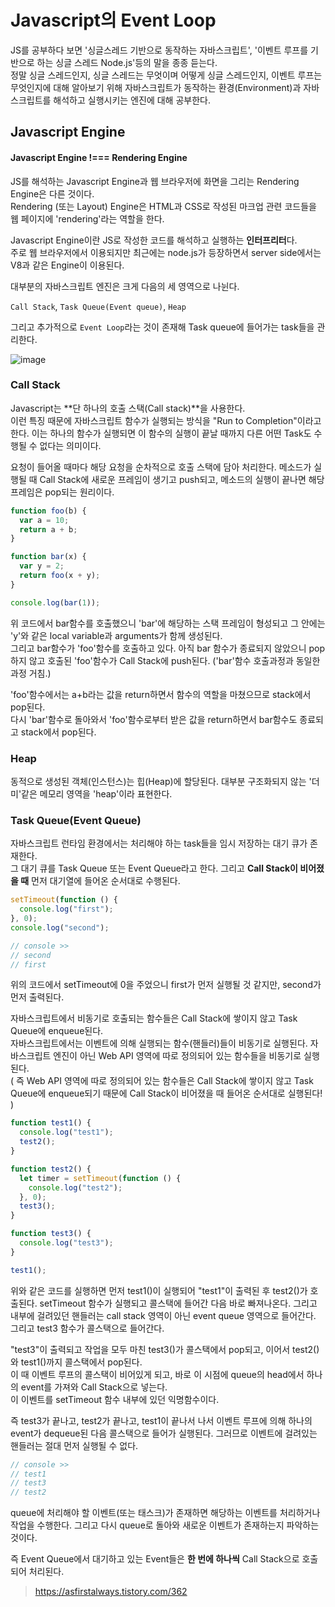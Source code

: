 # Javascript의 Event Loop

JS를 공부하다 보면 '싱글스레드 기반으로 동작하는 자바스크립트', '이벤트 루프를 기반으로 하는 싱글 스레드 Node.js'등의 말을 종종 듣는다.  
정말 싱글 스레드인지, 싱글 스레드는 무엇이며 어떻게 싱글 스레드인지, 이벤트 루프는 무엇인지에 대해 알아보기 위해 자바스크립트가 동작하는 환경(Environment)과 자바스크립트를 해석하고 실행시키는 엔진에 대해 공부한다.

## Javascript Engine

#### Javascript Engine !=== Rendering Engine

JS를 해석하는 Javascript Engine과 웹 브라우저에 화면을 그리는 Rendering Engine은 다른 것이다.  
Rendering (또는 Layout) Engine은 HTML과 CSS로 작성된 마크업 관련 코드들을 웹 페이지에 'rendering'라는 역할을 한다.

Javascript Engine이란 JS로 작성한 코드를 해석하고 실행하는 **인터프리터**다.  
주로 웹 브라우저에서 이용되지만 최근에는 node.js가 등장하면서 server side에서는 V8과 같은 Engine이 이용된다.

대부분의 자바스크립트 엔진은 크게 다음의 세 영역으로 나뉜다.

`Call Stack`, `Task Queue(Event queue)`, `Heap`

그리고 추가적으로 `Event Loop`라는 것이 존재해 Task queue에 들어가는 task들을 관리한다.

![image](https://user-images.githubusercontent.com/76952602/143388284-49e0ba3f-d54d-4d1d-b18b-44b7e79b0b85.png)

### Call Stack

Javascript는 **단 하나의 호출 스택(Call stack)**을 사용한다.  
이런 특징 때문에 자바스크립트 함수가 실행되는 방식을 "Run to Completion"이라고 한다. 이는 하나의 함수가 실행되면 이 함수의 실행이 끝날 때까지 다른 어떤 Task도 수행될 수 없다는 의미이다.

요청이 들어올 때마다 해당 요청을 순차적으로 호출 스택에 담아 처리한다. 메소드가 실행될 때 Call Stack에 새로운 프레임이 생기고 push되고, 메소드의 실행이 끝나면 해당 프레임은 pop되는 원리이다.

```javascript
function foo(b) {
  var a = 10;
  return a + b;
}

function bar(x) {
  var y = 2;
  return foo(x + y);
}

console.log(bar(1));
```

위 코드에서 bar함수를 호출했으니 'bar'에 해당하는 스택 프레임이 형성되고 그 안에는 'y'와 같은 local variable과 arguments가 함께 생성된다.  
그리고 bar함수가 'foo'함수를 호출하고 있다. 아직 bar 함수가 종료되지 않았으니 pop하지 않고 호출된 'foo'함수가 Call Stack에 push된다. ('bar'함수 호출과정과 동일한 과정 거침.)

'foo'함수에서는 a+b라는 값을 return하면서 함수의 역할을 마쳤으므로 stack에서 pop된다.  
다시 'bar'함수로 돌아와서 'foo'함수로부터 받은 값을 return하면서 bar함수도 종료되고 stack에서 pop된다.

### Heap

동적으로 생성된 객체(인스턴스)는 힙(Heap)에 할당된다. 대부분 구조화되지 않는 '더미'같은 메모리 영역을 'heap'이라 표현한다.

### Task Queue(Event Queue)

자바스크립트 런타임 환경에서는 처리해야 하는 task들을 임시 저장하는 대기 큐가 존재한다.  
그 대기 큐를 Task Queue 또는 Event Queue라고 한다. 그리고 **Call Stack이 비어졌을 때** 먼저 대기열에 들어온 순서대로 수행된다.

```javascript
setTimeout(function () {
  console.log("first");
}, 0);
console.log("second");

// console >>
// second
// first
```

위의 코드에서 setTimeout에 0을 주었으니 first가 먼저 실행될 것 같지만, second가 먼저 출력된다.

자바스크립트에서 비동기로 호출되는 함수들은 Call Stack에 쌓이지 않고 Task Queue에 enqueue된다.  
자바스크립트에서는 이벤트에 의해 실행되는 함수(핸들러)들이 비동기로 실행된다. 자바스크립트 엔진이 아닌 Web API 영역에 따로 정의되어 있는 함수들을 비동기로 실행된다.  
( 즉 Web API 영역에 따로 정의되어 있는 함수들은 Call Stack에 쌓이지 않고 Task Queue에 enqueue되기 때문에 Call Stack이 비어졌을 때 들어온 순서대로 실행된다! )

```javascript
function test1() {
  console.log("test1");
  test2();
}

function test2() {
  let timer = setTimeout(function () {
    console.log("test2");
  }, 0);
  test3();
}

function test3() {
  console.log("test3");
}

test1();
```

위와 같은 코드를 실행하면 먼저 test1()이 실행되어 "test1"이 출력된 후 test2()가 호출된다. setTimeout 함수가 실행되고 콜스택에 들어간 다음 바로 빠져나온다. 그리고 내부에 걸려있던 핸들러는 call stack 영역이 아닌 event queue 영역으로 들어간다.  
그리고 test3 함수가 콜스택으로 들어간다.

"test3"이 출력되고 작업을 모두 마친 test3()가 콜스택에서 pop되고, 이어서 test2()와 test1()까지 콜스택에서 pop된다.  
이 때 이벤트 루프의 콜스택이 비어있게 되고, 바로 이 시점에 queue의 head에서 하나의 event를 가져와 Call Stack으로 넣는다.  
이 이벤트를 setTimeout 함수 내부에 있던 익명함수이다.

즉 test3가 끝나고, test2가 끝나고, test1이 끝나서 나서 이벤트 루프에 의해 하나의 event가 dequeue된 다음 콜스택으로 들어가 실행된다. 그러므로 이벤트에 걸려있는 핸들러는 절대 먼저 실행될 수 없다.

```javascript
// console >>
// test1
// test3
// test2
```

queue에 처리해야 할 이벤트(또는 태스크)가 존재하면 해당하는 이벤트를 처리하거나 작업을 수행한다. 그리고 다시 queue로 돌아와 새로운 이벤트가 존재하는지 파악하는 것이다.

즉 Event Queue에서 대기하고 있는 Event들은 **한 번에 하나씩** Call Stack으로 호출되어 처리된다.

> https://asfirstalways.tistory.com/362
